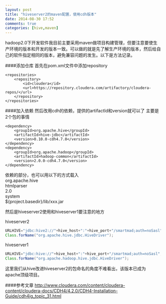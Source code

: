 ```yaml
---
layout: post
title: "hiveserver2的maven配置，使用cdh版本"
date: 2014-08-30 17:52
comments: true
categories: [hive,maven]
---
```


hadoop2.0下开发软件我目前主要采用maven做项目构建管理，但要注意要使生产环境的版本和开发的版本一致。可以做的就是先了解生产环境的版本，然后给自己的软件指定相同的版本，避免兼容问题的发生。以下是方法记录。
<!-- more -->

####添加仓库
首先在pom.xml文件中添加repository
```
<repositories>
    <repository>
        <id>cloudera</id>
        <url>https://repository.cloudera.com/artifactory/cloudera-repos/</url>
    </repository>
</repositories>
```
####加入依赖
然后改用cdh的依赖，提供的artifactId和version就可以了
主要是2个包的事情
```
<dependency>
    <groupId>org.apache.hive</groupId>
    <artifactId>hive-jdbc</artifactId>
    <version>0.10.0-cdh4.7.0</version>
</dependency>
<dependency>
    <groupId>org.apache.hadoop</groupId>
    <artifactId>hadoop-common</artifactId>
    <version>2.0.0-cdh4.7.0</version>
</dependency>
```


依赖的部分，也可以用以下的方式载入
<dependency>  
            <groupId>org.apache.hive</groupId>  
            <artifactId>htmlparser</artifactId>  
            <version>2.0</version>  
            <scope>system</scope>  
            <systemPath>${project.basedir}/lib/xxx.jar</systemPath>  
</dependency>  

然后是hiveserver2使用和hiveserver1要注意的地方

hiveserver2<p>
```java
URLHIVE="jdbc:hive2://"+hive_host+":"+hive_port+"/smartmad;auth=noSasl";
Class.forName("org.apache.hive.jdbc.HiveDriver");
```
hiveserver1<p>
```java
URLHIVE="jdbc:hive://"+hive_host+":"+hive_port+"/smartmad;auth=noSasl";
Class.forName("org.apache.hadoop.hive.jdbc.HiveDriver");
```
这里我们从hive改进hiveserver2的包命名的角度不难看出，该版本已成为apache顶级项目。


####参考文章
http://www.cloudera.com/content/cloudera-content/cloudera-docs/CDH4/4.2.0/CDH4-Installation-Guide/cdh4ig_topic_31.html
